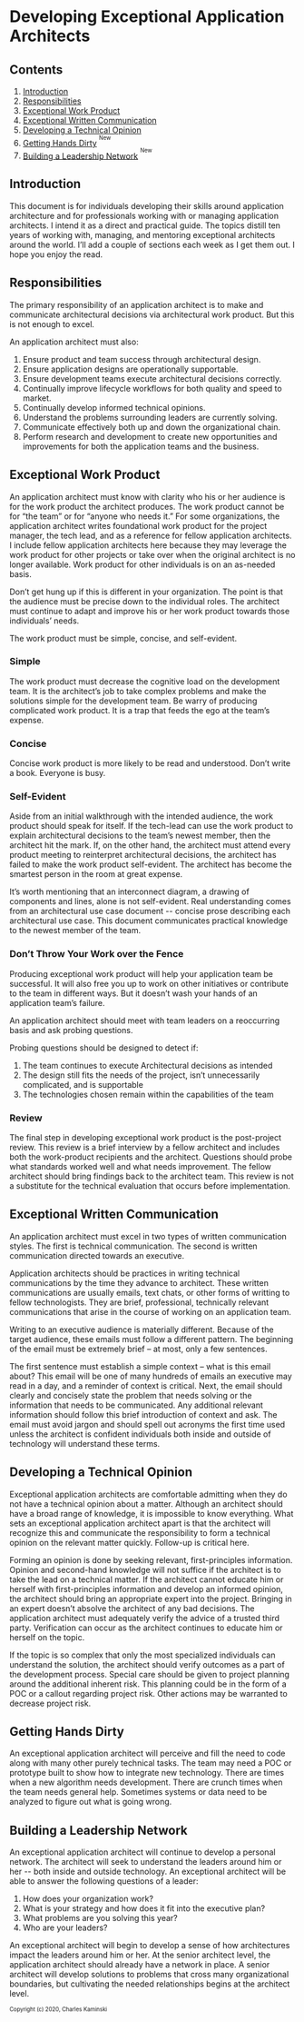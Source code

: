 # Developing Exceptional Application Architects
## Contents
1. [Introduction](#introduction)
1. [Responsibilities](#responsibilities)
1. [Exceptional Work Product](#wp)
1. [Exceptional Written Communication](#written)
1. [Developing a Technical Opinion](#opinion)
1. [Getting Hands Dirty](#hands) <sup><sup>New</sup></sup>
1. [Building a Leadership Network](#network) <sup><sup>New</sup></sup>

## <a name="introduction"></a>Introduction
This document is for individuals developing their skills around application architecture and for professionals working with or managing application architects.  I intend it as a direct and practical guide.  The topics distill ten years of working with, managing, and mentoring exceptional architects around the world. I’ll add a couple of sections each week as I get them out.  I hope you enjoy the read.

## <a name="responsibilities"></a>Responsibilities
The primary responsibility of an application architect is to make and communicate architectural decisions via architectural work product.  But this is not enough to excel.
  
An application architect must also:
1. Ensure product and team success through architectural design.
1. Ensure application designs are operationally supportable.
1. Ensure development teams execute architectural decisions correctly.
1. Continually improve lifecycle workflows for both quality and speed to market.
1. Continually develop informed technical opinions.
1. Understand the problems surrounding leaders are currently solving.
1. Communicate effectively both up and down the organizational chain.
1. Perform research and development to create new opportunities and improvements for both the application teams and the business.

## <a name="wp"></a>Exceptional Work Product
An application architect must know with clarity who his or her audience is for the work product the architect produces. The work product cannot be for “the team” or for “anyone who needs it.” For some organizations, the application architect writes foundational work product for the project manager, the tech lead, and as a reference for fellow application architects. I include fellow application architects here because they may leverage the work product for other projects or take over when the original architect is no longer available. Work product for other individuals is on an as-needed basis.

Don’t get hung up if this is different in your organization. The point is that the audience must be precise down to the individual roles.  The architect must continue to adapt and improve his or her work product towards those individuals’ needs.

The work product must be simple, concise, and self-evident.

### Simple
The work product must decrease the cognitive load on the development team. It is the architect’s job to take complex problems and make the solutions simple for the development team. Be warry of producing complicated work product. It is a trap that feeds the ego at the team’s expense.

### Concise
Concise work product is more likely to be read and understood. Don’t write a book.  Everyone is busy.  

### Self-Evident
Aside from an initial walkthrough with the intended audience, the work product should speak for itself. If the tech-lead can use the work product to explain architectural decisions to the team’s newest member, then the architect hit the mark. If, on the other hand, the architect must attend every product meeting to reinterpret architectural decisions, the architect has failed to make the work product self-evident. The architect has become the smartest person in the room at great expense.

It’s worth mentioning that an interconnect diagram, a drawing of components and lines, alone is not self-evident.  Real understanding comes from an architectural use case document -- concise prose describing each architectural use case.  This document communicates practical knowledge to the newest member of the team.

### Don’t Throw Your Work over the Fence
Producing exceptional work product will help your application team be successful.  It will also free you up to work on other initiatives or contribute to the team in different ways.  But it doesn’t wash your hands of an application team’s failure.
  
An application architect should meet with team leaders on a reoccurring basis and ask probing questions. 

Probing questions should be designed to detect if:
1. The team continues to execute Architectural decisions as intended
1. The design still fits the needs of the project, isn’t unnecessarily complicated, and is supportable
1. The technologies chosen remain within the capabilities of the team

### Review
The final step in developing exceptional work product is the post-project review. This review is a brief interview by a fellow architect and includes both the work-product recipients and the architect. Questions should probe what standards worked well and what needs improvement. The fellow architect should bring findings back to the architect team. This review is not a substitute for the technical evaluation that occurs before implementation.

## <a name="written"></a>Exceptional Written Communication
An application architect must excel in two types of written communication styles. The first is technical communication. The second is written communication directed towards an executive.

Application architects should be practices in writing technical communications by the time they advance to architect. These written communications are usually emails, text chats, or other forms of writting to fellow technologists. They are brief, professional, technically relevant communications that arise in the course of working on an application team.

Writing to an executive audience is materially different. Because of the target audience, these emails must follow a different pattern. The beginning of the email must be extremely brief – at most, only a few sentences.

The first sentence must establish a simple context – what is this email about? This email will be one of many hundreds of emails an executive may read in a day, and a reminder of context is critical. Next, the email should clearly and concisely state the problem that needs solving or the information that needs to be communicated. Any additional relevant information should follow this brief introduction of context and ask. The email must avoid jargon and should spell out acronyms the first time used unless the architect is confident individuals both inside and outside of technology will understand these terms.  

## <a name="opinion"></a>Developing a Technical Opinion
Exceptional application architects are comfortable admitting when they do not have a technical opinion about a matter. Although an architect should have a broad range of knowledge, it is impossible to know everything. What sets an exceptional application architect apart is that the architect will recognize this and communicate the responsibility to form a technical opinion on the relevant matter quickly. Follow-up is critical here.

Forming an opinion is done by seeking relevant, first-principles information. Opinion and second-hand knowledge will not suffice if the architect is to take the lead on a technical matter. If the architect cannot educate him or herself with first-principles information and develop an informed opinion, the architect should bring an appropriate expert into the project. Bringing in an expert doesn’t absolve the architect of any bad decisions. The application architect must adequately verify the advice of a trusted third party. Verification can occur as the architect continues to educate him or herself on the topic.

If the topic is so complex that only the most specialized individuals can understand the solution, the architect should verify outcomes as a part of the development process. Special care should be given to project planning around the additional inherent risk. This planning could be in the form of a POC or a callout regarding project risk. Other actions may be warranted to decrease project risk.

## <a name="hands"></a>Getting Hands Dirty
An exceptional application architect will perceive and fill the need to code along with many other purely technical tasks. The team may need a POC or prototype built to show how to integrate new technology. There are times when a new algorithm needs development. There are crunch times when the team needs general help. Sometimes systems or data need to be analyzed to figure out what is going wrong.

## <a name="network"></a>Building a Leadership Network
An exceptional application architect will continue to develop a personal network. The architect will seek to understand the leaders around him or her -- both inside and outside technology. An exceptional architect will be able to answer the following questions of a leader:
1. How does your organization work?
1. What is your strategy and how does it fit into the executive plan?   
1. What problems are you solving this year?
1. Who are your leaders?

An exceptional architect will begin to develop a sense of how architectures impact the leaders around him or her. At the senior architect level, the application architect should already have a network in place.  A senior architect will develop solutions to problems that cross many organizational boundaries, but cultivating the needed relationships begins at the architect level.

<sup><sup>Copyright (c) 2020, Charles Kaminski</sup></sup>
